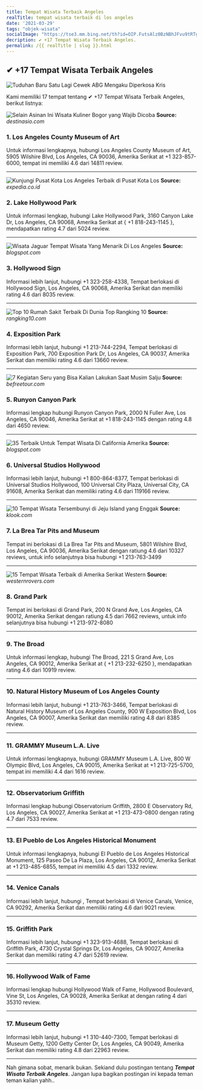 ```yaml
---
title: Tempat Wisata Terbaik Angeles
realTitle: tempat wisata terbaik di los angeles
date: '2021-03-29'
tags: "objek-wisata"
socialImage: "https://tse3.mm.bing.net/th?id=OIP.FutsAlz0BzNBhJFvu9tRTgHaEm&amp;pid=15.1"
decription: ✔ +17 Tempat Wisata Terbaik Angeles.
permalink: /{{ realTitle | slug }}.html
---
```


## ✔ +17 Tempat Wisata Terbaik Angeles

![Tuduhan Baru Satu Lagi Cewek ABG Mengaku Diperkosa Kris ](https://beritamu.co.id/wp-content/uploads/2021/08/00379176-1024x636.jpg)



Kami memiliki 17 tempat tentang ✔ +17 Tempat Wisata Terbaik Angeles, berikut listnya:



![Selain Asinan Ini Wisata Kuliner Bogor yang Wajib Dicoba ](https://tse1.mm.bing.net/th?id=OIP.PS_2kDA0a5QysVGTUs2_uAHaHa&amp;pid=15.1)
**Source:** _destinasio.com_


### 1. Los Angeles County Museum of Art



Untuk informasi lengkapnya, hubungi Los Angeles County Museum of Art, 5905 Wilshire Blvd, Los Angeles, CA 90036, Amerika Serikat at +1 323-857-6000, tempat ini memiliki 4.6 dari 14811 review.

---


![Kunjungi Pusat Kota Los Angeles Terbaik di Pusat Kota Los ](https://tse4.mm.bing.net/th?id=OIP.JvrhZeKKm6CFh0YVjX3atwHaEI&amp;pid=15.1)
**Source:** _expedia.co.id_


### 2. Lake Hollywood Park



Untuk informasi lengkap, hubungi Lake Hollywood Park, 3160 Canyon Lake Dr, Los Angeles, CA 90068, Amerika Serikat at { +1 818-243-1145 }, mendapatkan rating 4.7 dari 5024 review.

---


![Wisata Jaguar Tempat Wisata Yang Menarik Di Los Angeles](https://tse2.mm.bing.net/th?id=OIP.jLqNTkfIXJgtibS8odF14QHaFi&amp;pid=15.1)
**Source:** _blogspot.com_


### 3. Hollywood Sign



Informasi lebih lanjut, hubungi +1 323-258-4338, Tempat berlokasi di Hollywood Sign, Los Angeles, CA 90068, Amerika Serikat dan memiliki rating 4.6 dari 8035 review.

---


![Top 10 Rumah Sakit Terbaik Di Dunia  Top Rangking 10](https://tse1.mm.bing.net/th?id=OIP.CQY64Au1-7kaXsAAt6gWkAAAAA&amp;pid=15.1)
**Source:** _rangking10.com_


### 4. Exposition Park



Informasi lebih lanjut, hubungi +1 213-744-2294, Tempat berlokasi di Exposition Park, 700 Exposition Park Dr, Los Angeles, CA 90037, Amerika Serikat dan memiliki rating 4.6 dari 13660 review.

---


![7 Kegiatan Seru yang Bisa Kalian Lakukan Saat Musim Salju ](https://tse2.mm.bing.net/th?id=OIP.ICa5Q1h039Tg4nOaQXn3OAHaEO&amp;pid=15.1)
**Source:** _befreetour.com_


### 5. Runyon Canyon Park



Informasi lengkap hubungi Runyon Canyon Park, 2000 N Fuller Ave, Los Angeles, CA 90046, Amerika Serikat at +1 818-243-1145 dengan rating 4.8 dari 4650 review.

---


![35 Terbaik Untuk Tempat Wisata Di California Amerika ](https://tse4.mm.bing.net/th?id=OIP.4B2DacMk6Uw9bUN5WBdJtQAAAA&amp;pid=15.1)
**Source:** _blogspot.com_


### 6. Universal Studios Hollywood



Informasi lebih lanjut, hubungi +1 800-864-8377, Tempat berlokasi di Universal Studios Hollywood, 100 Universal City Plaza, Universal City, CA 91608, Amerika Serikat dan memiliki rating 4.6 dari 119166 review.

---


![10 Tempat Wisata Tersembunyi di Jeju Island yang Enggak ](https://tse1.mm.bing.net/th?id=OIP.W5JeUK46Q7J26WEa75qGzQHaD4&amp;pid=15.1)
**Source:** _klook.com_


### 7. La Brea Tar Pits and Museum



Tempat ini berlokasi di La Brea Tar Pits and Museum, 5801 Wilshire Blvd, Los Angeles, CA 90036, Amerika Serikat dengan ratiung 4.6 dari 10327 reviews, untuk info selanjutnya bisa hubungi +1 213-763-3499

---


![15 Tempat Wisata Terbaik di Amerika Serikat  Western ](https://tse2.mm.bing.net/th?id=OIP.TjAt1NIzatAF-OvaOWluKwHaE8&amp;pid=15.1)
**Source:** _westernrovers.com_


### 8. Grand Park



Tempat ini berlokasi di Grand Park, 200 N Grand Ave, Los Angeles, CA 90012, Amerika Serikat dengan ratiung 4.5 dari 7662 reviews, untuk info selanjutnya bisa hubungi +1 213-972-8080

---


### 9. The Broad



Untuk informasi lengkap, hubungi The Broad, 221 S Grand Ave, Los Angeles, CA 90012, Amerika Serikat at { +1 213-232-6250 }, mendapatkan rating 4.6 dari 10919 review.

---


### 10. Natural History Museum of Los Angeles County



Informasi lebih lanjut, hubungi +1 213-763-3466, Tempat berlokasi di Natural History Museum of Los Angeles County, 900 W Exposition Blvd, Los Angeles, CA 90007, Amerika Serikat dan memiliki rating 4.8 dari 8385 review.

---


### 11. GRAMMY Museum L.A. Live



Untuk informasi lengkapnya, hubungi GRAMMY Museum L.A. Live, 800 W Olympic Blvd, Los Angeles, CA 90015, Amerika Serikat at +1 213-725-5700, tempat ini memiliki 4.4 dari 1616 review.

---


### 12. Observatorium Griffith



Informasi lengkap hubungi Observatorium Griffith, 2800 E Observatory Rd, Los Angeles, CA 90027, Amerika Serikat at +1 213-473-0800 dengan rating 4.7 dari 7533 review.

---


### 13. El Pueblo de Los Angeles Historical Monument



Untuk informasi lengkapnya, hubungi El Pueblo de Los Angeles Historical Monument, 125 Paseo De La Plaza, Los Angeles, CA 90012, Amerika Serikat at +1 213-485-6855, tempat ini memiliki 4.5 dari 1332 review.

---


### 14. Venice Canals



Informasi lebih lanjut, hubungi , Tempat berlokasi di Venice Canals, Venice, CA 90292, Amerika Serikat dan memiliki rating 4.6 dari 9021 review.

---


### 15. Griffith Park



Informasi lebih lanjut, hubungi +1 323-913-4688, Tempat berlokasi di Griffith Park, 4730 Crystal Springs Dr, Los Angeles, CA 90027, Amerika Serikat dan memiliki rating 4.7 dari 52619 review.

---


### 16. Hollywood Walk of Fame



Informasi lengkap hubungi Hollywood Walk of Fame, Hollywood Boulevard, Vine St, Los Angeles, CA 90028, Amerika Serikat at  dengan rating 4 dari 35310 review.

---


### 17. Museum Getty



Informasi lebih lanjut, hubungi +1 310-440-7300, Tempat berlokasi di Museum Getty, 1200 Getty Center Dr, Los Angeles, CA 90049, Amerika Serikat dan memiliki rating 4.8 dari 22963 review.

---









Nah gimana sobat, menarik bukan. Sekiand dulu postingan tentang ***Tempat Wisata Terbaik Angeles***. Jangan lupa bagikan postingan ini kepada teman teman kalian yahh..
